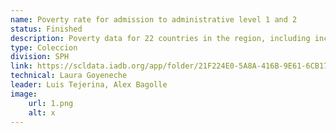 ```yaml
---
name: Poverty rate for admission to administrative level 1 and 2
status: Finished
description: Poverty data for 22 countries in the region, including income poverty estimates for 19 countries and NBI calculations for 3 countries without poverty data due to subnational income
type: Coleccion
division: SPH
link: https://scldata.iadb.org/app/folder/21F224E0-5A8A-416B-9E61-6CB1746D4C23
technical: Laura Goyeneche
leader: Luis Tejerina, Alex Bagolle
image: 
    url: 1.png
    alt: x
---
```

    
